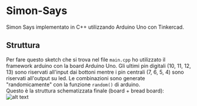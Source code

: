 # Simon-Says
Simon Says implementato in C++ utilizzando Arduino Uno con Tinkercad.

## Struttura
Per fare questo sketch che si trova nel file <code>main.cpp</code> ho utilizzato il framework arduino con la board Arduino Uno.
Gli ultimi pin digitali (10, 11, 12, 13) sono riservati all'input dai bottoni mentre i pin centrali (7, 6, 5, 4) sono riservati all'output su led.
Le combinazioni sono generate "randomicamente" con la funzione <code>random()</code> di arduino.
<br>
Questo è la struttura schematizzata finale (board + bread board):<br>
![alt text](https://github.com/AlBovo/Simon-Says/main/image.jpg?raw=true)
